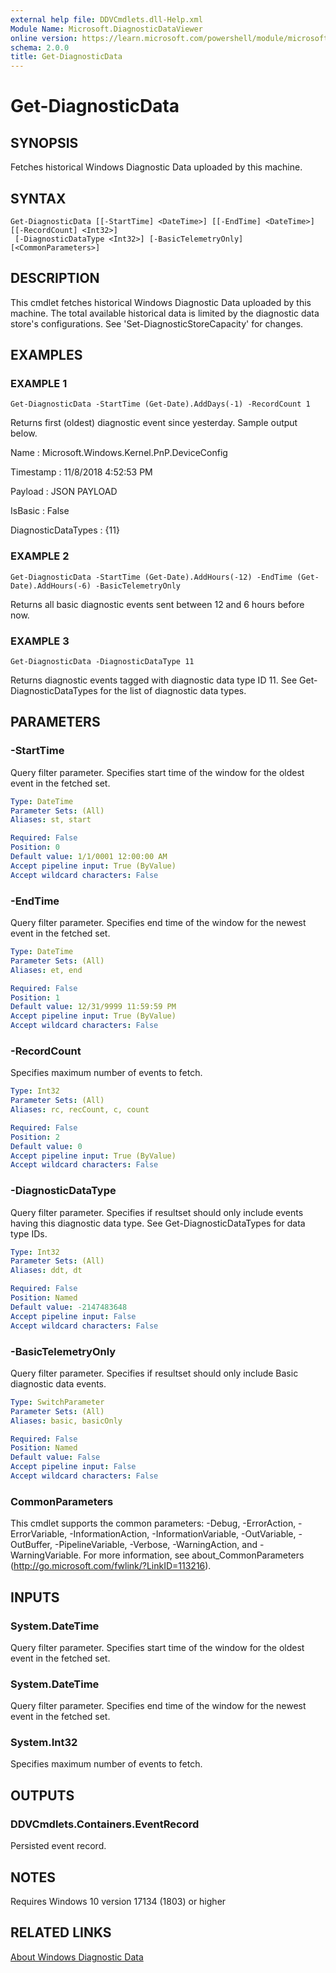 ```yaml
---
external help file: DDVCmdlets.dll-Help.xml
Module Name: Microsoft.DiagnosticDataViewer
online version: https://learn.microsoft.com/powershell/module/microsoft.diagnosticdataviewer/get-diagnosticdata?view=windowsserver2016-ps&wt.mc_id=ps-gethelp
schema: 2.0.0
title: Get-DiagnosticData
---
```


# Get-DiagnosticData

## SYNOPSIS
Fetches historical Windows Diagnostic Data uploaded by this machine.

## SYNTAX

```
Get-DiagnosticData [[-StartTime] <DateTime>] [[-EndTime] <DateTime>] [[-RecordCount] <Int32>]
 [-DiagnosticDataType <Int32>] [-BasicTelemetryOnly] [<CommonParameters>]
```

## DESCRIPTION
This cmdlet fetches historical Windows Diagnostic Data uploaded by this machine.
The total available historical data is limited by the diagnostic data store's configurations.
See 'Set-DiagnosticStoreCapacity' for changes.

## EXAMPLES

### EXAMPLE 1
```
Get-DiagnosticData -StartTime (Get-Date).AddDays(-1) -RecordCount 1
```

Returns first (oldest) diagnostic event since yesterday.
Sample output below.

Name : Microsoft.Windows.Kernel.PnP.DeviceConfig

Timestamp : 11/8/2018 4:52:53 PM

Payload : JSON PAYLOAD

IsBasic : False

DiagnosticDataTypes : {11}

### EXAMPLE 2
```
Get-DiagnosticData -StartTime (Get-Date).AddHours(-12) -EndTime (Get-Date).AddHours(-6) -BasicTelemetryOnly
```

Returns all basic diagnostic events sent between 12 and 6 hours before now.

### EXAMPLE 3
```
Get-DiagnosticData -DiagnosticDataType 11
```

Returns diagnostic events tagged with diagnostic data type ID 11.
See Get-DiagnosticDataTypes for the list of diagnostic data types.

## PARAMETERS

### -StartTime
Query filter parameter.
Specifies start time of the window for the oldest event in the fetched set.

```yaml
Type: DateTime
Parameter Sets: (All)
Aliases: st, start

Required: False
Position: 0
Default value: 1/1/0001 12:00:00 AM
Accept pipeline input: True (ByValue)
Accept wildcard characters: False
```

### -EndTime
Query filter parameter.
Specifies end time of the window for the newest event in the fetched set.

```yaml
Type: DateTime
Parameter Sets: (All)
Aliases: et, end

Required: False
Position: 1
Default value: 12/31/9999 11:59:59 PM
Accept pipeline input: True (ByValue)
Accept wildcard characters: False
```

### -RecordCount
Specifies maximum number of events to fetch.

```yaml
Type: Int32
Parameter Sets: (All)
Aliases: rc, recCount, c, count

Required: False
Position: 2
Default value: 0
Accept pipeline input: True (ByValue)
Accept wildcard characters: False
```

### -DiagnosticDataType
Query filter parameter.
Specifies if resultset should only include events having this diagnostic data type.
See Get-DiagnosticDataTypes for data type IDs.

```yaml
Type: Int32
Parameter Sets: (All)
Aliases: ddt, dt

Required: False
Position: Named
Default value: -2147483648
Accept pipeline input: False
Accept wildcard characters: False
```

### -BasicTelemetryOnly
Query filter parameter.
Specifies if resultset should only include Basic diagnostic data events.

```yaml
Type: SwitchParameter
Parameter Sets: (All)
Aliases: basic, basicOnly

Required: False
Position: Named
Default value: False
Accept pipeline input: False
Accept wildcard characters: False
```

### CommonParameters
This cmdlet supports the common parameters: -Debug, -ErrorAction, -ErrorVariable, -InformationAction, -InformationVariable, -OutVariable, -OutBuffer, -PipelineVariable, -Verbose, -WarningAction, and -WarningVariable. For more information, see about_CommonParameters (http://go.microsoft.com/fwlink/?LinkID=113216).

## INPUTS

### System.DateTime
Query filter parameter.
Specifies start time of the window for the oldest event in the fetched set.

### System.DateTime
Query filter parameter.
Specifies end time of the window for the newest event in the fetched set.

### System.Int32
Specifies maximum number of events to fetch.

## OUTPUTS

### DDVCmdlets.Containers.EventRecord
Persisted event record.

## NOTES
Requires Windows 10 version 17134 (1803) or higher

## RELATED LINKS
[About Windows Diagnostic Data](/windows/privacy/windows-diagnostic-data)
